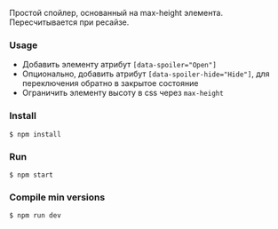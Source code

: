 Простой спойлер, основанный на max-height элемента.
Пересчитывается при ресайзе.

### Usage
* Добавить элементу атрибут `[data-spoiler="Open"]`
* Опционально, добавить атрибут `[data-spoiler-hide="Hide"]`, для переключения обратно в закрытое состояние
* Ограничить элементу высоту в css через `max-height`


### Install

`$ npm install`

### Run
`$ npm start`

### Compile min versions
`$ npm run dev`
